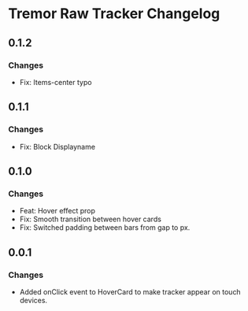 # Tremor Raw Tracker Changelog

## 0.1.2

### Changes

- Fix: Items-center typo

## 0.1.1

### Changes

- Fix: Block Displayname

## 0.1.0

### Changes

- Feat: Hover effect prop
- Fix: Smooth transition between hover cards
- Fix: Switched padding between bars from gap to px.

## 0.0.1

### Changes

- Added onClick event to HoverCard to make tracker appear on touch devices.
